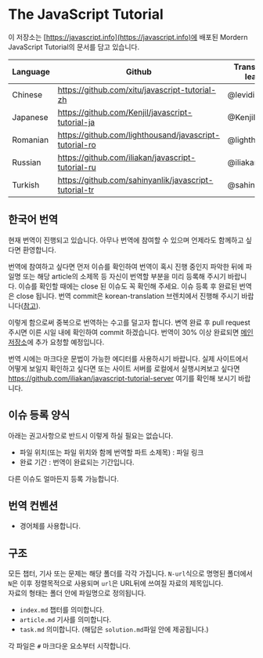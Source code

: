 # The JavaScript Tutorial

이 저장소는 [https://javascript.info](https://javascript.info)에 배포된 Mordern JavaScript Tutorial의 문서를 담고 있습니다. 

| Language | Github | Translation leads | Translated (%) | Published |
|----------|--------|-------------------|-----------------|-----------|
| Chinese | https://github.com/xitu/javascript-tutorial-zh | @leviding | ![](http://translate-hook.javascript.info/stats/zh.svg?1) | https://zh.javascript.info |
| Japanese | https://github.com/KenjiI/javascript-tutorial-ja | @KenjiI | ![](http://translate-hook.javascript.info/stats/ja.svg?1) | https://ja.javascript.info |
| Romanian | https://github.com/lighthousand/javascript-tutorial-ro | @lighthousand | started | - |
| Russian | https://github.com/iliakan/javascript-tutorial-ru | @iliakan | * | https://learn.javascript.ru |
| Turkish | https://github.com/sahinyanlik/javascript-tutorial-tr | @sahinyanlik | ![](http://translate-hook.javascript.info/stats/tr.svg?1) | - |

## 한국어 번역 

현재 번역이 진행되고 있습니다. 아무나 번역에 참여할 수 있으며 언제라도 함께하고 싶다면 환영합니다.


번역에 참여하고 싶다면 먼저 이슈를 확인하여 번역이 혹시 진행 중인지 파악한 뒤에 파일명 또는 해당 article의 소제목 등 자신이 번역할 부분을 미리 등록해 주시기 바랍니다.
이슈를 확인할 때에는 close 된 이슈도 꼭 확인해 주세요. 이슈 등록 후 완료된 번역은 close 됩니다.
번역 commit은 korean-translation 브렌치에서 진행해 주시기 바랍니다([참고](https://github.com/Yeonjj/javascript-tutorial-ko/issues/15)). 


이렇게 함으로써 중복으로 번역하는 수고를 덜고자 합니다. 변역 완료 후 pull request 주시면 이른 시일 내에 확인하여 commit 하겠습니다. 번역이 30% 이상 완료되면 [메인 저장소](https://javascript.info)에 추가 요청할 예정입니다.

번역 시에는 마크다운 문법이 가능한 에디터를 사용하시기 바랍니다. 실제 사이트에서 어떻게 보일지 확인하고 싶다면 또는 사이트 서버를 로컬에서 실행시켜보고 싶다면 <https://github.com/iliakan/javascript-tutorial-server> 여기를 확인해 보시기 바랍니다.

## 이슈 등록 양식

아래는 권고사항으로 반드시 이렇게 하실 필요는 없습니다. 

 - 파일 위치(또는 파일 위치와 함께 번역할 파트 소제목) : 파일 링크
 - 완료 기간 : 번역이 완료되는 기간입니다.
 
다른 이슈도 얼마든지 등록 가능합니다.

## 번역 컨벤션

 - 경어체를 사용합니다.
 
## 구조

모든 챕터, 기사 또는 문제는 해당 폴더를 각각 가집니다.
`N-url`식으로 명명된 폴더에서 `N`은 이후 정렬목적으로 사용되며 `url`은 URL뒤에 쓰여질 자료의 제목입니다.  
자료의 형태는 폴더 안에 파일명으로 정의됩니다.  

 - `index.md` 챕터를 의미합니다.
 - `article.md` 기사를 의미합니다.
 - `task.md` 의미합니다. (해답은 `solution.md`파일 안에 제공됩니다.)

각 파일은 `#` 마크다운 요소부터 시작합니다. 
